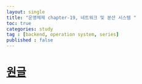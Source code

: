 ```yaml
---
layout: single
title: "운영체제 chapter-19, 네트워크 및 분산 시스템 "
toc: true
categories: study
tag : [backend, operation system, series]
published : false
---
```


# [원글](https://gangfunction.github.io/study/nineth2/)